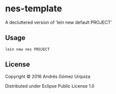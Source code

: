 # nes-template

A decluttered version of 'lein new default PROJECT'

## Usage

`lein new nes PROJECT`

## License

Copyright © 2016 Andrés Gómez Urquiza

Distributed under Eclipse Public License 1.0
